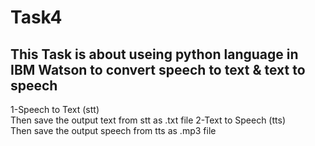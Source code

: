 # Task4
## This Task is about useing python language in IBM Watson to convert speech to text & text to speech
1-Speech to Text (stt) </br>
Then save the output text from stt as .txt file
2-Text to Speech (tts) </br>
Then save the output speech from tts as .mp3 file
